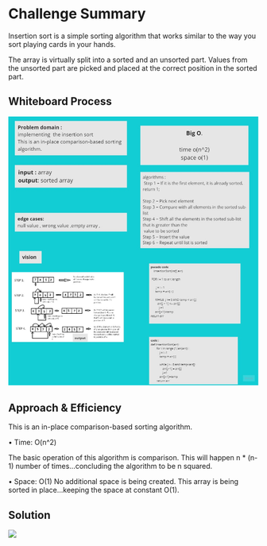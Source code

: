# Challenge Summary
<!-- Description of the challenge -->
Insertion sort is a simple sorting algorithm that works similar to the way you sort playing cards in your hands. 

The array is virtually split into a sorted and an unsorted part. Values from the unsorted part are picked and placed at the correct position in the sorted part.


## Whiteboard Process
<!-- Embedded whiteboard image -->

<img src="code challenges 26.jpg"/>

## Approach & Efficiency
This is an in-place comparison-based sorting algorithm.
<!-- What approach did you take? Why? What is the Big O space/time for this approach? -->
• Time: O(n^2)

The basic operation of this algorithm is comparison. This will happen n * (n-1) number of times…concluding the algorithm to be n squared.


• Space: O(1)
No additional space is being created. This array is being sorted in place…keeping the space at constant O(1).

## Solution
<!-- Show how to run your code, and examples of it in action -->
![](https://he-s3.s3.amazonaws.com/media/uploads/46bfac9.png)